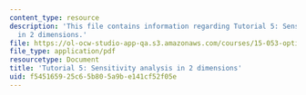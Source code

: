 ```yaml
---
content_type: resource
description: 'This file contains information regarding Tutorial 5: Sensitivity analysis
  in 2 dimensions.'
file: https://ol-ocw-studio-app-qa.s3.amazonaws.com/courses/15-053-optimization-methods-in-management-science-spring-2013/f545165925c65b805a9be141cf52f05e_MIT15_053S13_tut05.pdf
file_type: application/pdf
resourcetype: Document
title: 'Tutorial 5: Sensitivity analysis in 2 dimensions'
uid: f5451659-25c6-5b80-5a9b-e141cf52f05e
---
```

